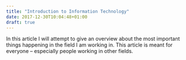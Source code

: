 ```yaml
---
title: "Introduction to Information Technology"
date: 2017-12-30T10:04:48+01:00
draft: true
---
```


In this article I will attempt to give an overview about the most important things happening in the field I am working in.
This article is meant for everyone – especially people working in other fields.
